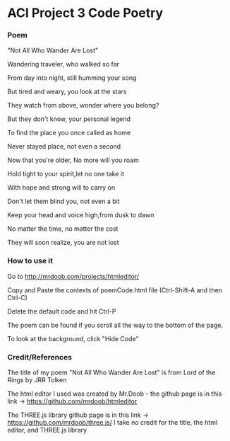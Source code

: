 # ACI Project 3 Code Poetry

### Poem

"Not All Who Wander Are Lost"

Wandering traveler, who walked so far

From day into night, still humming your song

But tired and weary, you look at the stars

They watch from above, wonder where you belong?


But they don't know, your personal legend

To find the place you once called as home

Never stayed place, not even a second

Now that you're older, No more will you roam



Hold tight to your spirit,let no one take it

With hope and strong will to carry on

Don't let them blind you, not even a bit

Keep your head and voice high,from dusk to dawn


No matter the time, no matter the cost

They will soon realize, you are not lost

### How to use it
Go to http://mrdoob.com/projects/htmleditor/ 

Copy and Paste the contexts of poemCode.html file (Ctrl-Shift-A and then Ctrl-C)

Delete the default code and hit Ctrl-P

The poem can be found if you scroll all the way to the bottom of the page.

To look at the background, click "Hide Code"

### Credit/References
The title of my poem "Not All Who Wander Are Lost" is from Lord of the Rings by JRR Tolken

The html editor I used was created by Mr.Doob - the github page is in this link -> https://github.com/mrdoob/htmleditor

The THREE.js library github page is in this link -> https://github.com/mrdoob/three.js/
I take no credit for the title, the html editor, and THREE.js library
